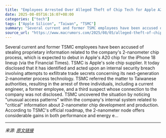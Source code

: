 ```yaml
---
title: "Employees Arrested Over Alleged Theft of Chip Tech for Apple A20 Chip"
date: 2025-08-05T16:16:07+08:00
categories: ["tech"]
tags: ["Apple Silicon", "Taiwan", "TSMC"]
summary: "Several current and former TSMC employees have been accused of stealing proprietary information related to the company's 2-nanometer chip process, which is expected to debut in Apple's A20 chip for th"
source_url: "https://www.macrumors.com/2025/08/05/alleged-theft-of-chip-tech-for-a20-chip/"
---
```


Several current and former TSMC employees have been accused of stealing proprietary information related to the company's 2-nanometer chip process, which is expected to debut in Apple's A20 chip for the iPhone 18 lineup (via the Financial Times). TSMC is Apple's sole chip supplier. It today disclosed that it has identified and acted upon an internal security breach involving attempts to exfiltrate trade secrets concerning its next-generation 2-nanometer process technology. TSMC referred the matter to Taiwanese authorities, resulting in the arrest of three individuals, including a current engineer, a former employee, and a third suspect whose connection to the company was not disclosed. TSMC uncovered the situation by noticing "unusual access patterns" within the company's internal system related to "critical" information about 2-nanometer chip development and production. According to TSMC's official roadmap, the 2-nanometer node offers considerable gains in both performance and energy e...

---

*来源: [原文链接](https://www.macrumors.com/2025/08/05/alleged-theft-of-chip-tech-for-a20-chip/)*
